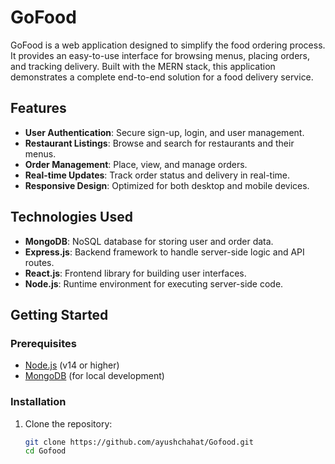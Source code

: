 # GoFood

GoFood is a web application designed to simplify the food ordering process. It provides an easy-to-use interface for browsing menus, placing orders, and tracking delivery. Built with the MERN stack, this application demonstrates a complete end-to-end solution for a food delivery service.

## Features

- **User Authentication**: Secure sign-up, login, and user management.
- **Restaurant Listings**: Browse and search for restaurants and their menus.
- **Order Management**: Place, view, and manage orders.
- **Real-time Updates**: Track order status and delivery in real-time.
- **Responsive Design**: Optimized for both desktop and mobile devices.

## Technologies Used

- **MongoDB**: NoSQL database for storing user and order data.
- **Express.js**: Backend framework to handle server-side logic and API routes.
- **React.js**: Frontend library for building user interfaces.
- **Node.js**: Runtime environment for executing server-side code.

## Getting Started

### Prerequisites

- [Node.js](https://nodejs.org/) (v14 or higher)
- [MongoDB](https://www.mongodb.com/) (for local development)

### Installation

1. Clone the repository:

   ```bash
   git clone https://github.com/ayushchahat/Gofood.git
   cd Gofood
